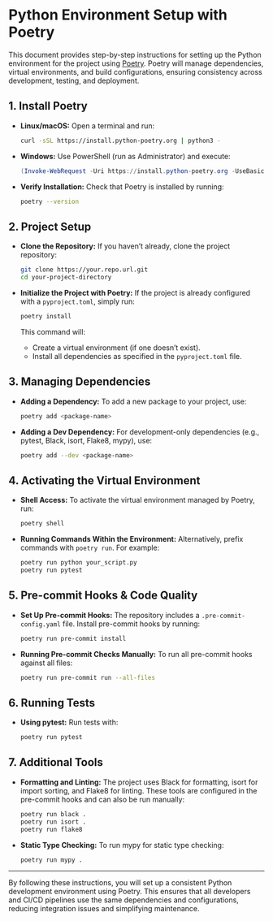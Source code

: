 # Python Environment Setup with Poetry

This document provides step-by-step instructions for setting up the Python environment for the project using [Poetry](https://python-poetry.org/). Poetry will manage dependencies, virtual environments, and build configurations, ensuring consistency across development, testing, and deployment.

## 1. Install Poetry

- **Linux/macOS:**
  Open a terminal and run:
  ```bash
  curl -sSL https://install.python-poetry.org | python3 -
  ```
- **Windows:**
  Use PowerShell (run as Administrator) and execute:
  ```powershell
  (Invoke-WebRequest -Uri https://install.python-poetry.org -UseBasicParsing).Content | python -
  ```
- **Verify Installation:**
  Check that Poetry is installed by running:
  ```bash
  poetry --version
  ```

## 2. Project Setup

- **Clone the Repository:**
  If you haven’t already, clone the project repository:
  ```bash
  git clone https://your.repo.url.git
  cd your-project-directory
  ```

- **Initialize the Project with Poetry:**
  If the project is already configured with a `pyproject.toml`, simply run:
  ```bash
  poetry install
  ```
  This command will:
  - Create a virtual environment (if one doesn’t exist).
  - Install all dependencies as specified in the `pyproject.toml` file.

## 3. Managing Dependencies

- **Adding a Dependency:**
  To add a new package to your project, use:
  ```bash
  poetry add <package-name>
  ```
- **Adding a Dev Dependency:**
  For development-only dependencies (e.g., pytest, Black, isort, Flake8, mypy), use:
  ```bash
  poetry add --dev <package-name>
  ```

## 4. Activating the Virtual Environment

- **Shell Access:**
  To activate the virtual environment managed by Poetry, run:
  ```bash
  poetry shell
  ```
- **Running Commands Within the Environment:**
  Alternatively, prefix commands with `poetry run`. For example:
  ```bash
  poetry run python your_script.py
  poetry run pytest
  ```

## 5. Pre-commit Hooks & Code Quality

- **Set Up Pre-commit Hooks:**
  The repository includes a `.pre-commit-config.yaml` file. Install pre-commit hooks by running:
  ```bash
  poetry run pre-commit install
  ```
- **Running Pre-commit Checks Manually:**
  To run all pre-commit hooks against all files:
  ```bash
  poetry run pre-commit run --all-files
  ```

## 6. Running Tests

- **Using pytest:**
  Run tests with:
  ```bash
  poetry run pytest
  ```

## 7. Additional Tools

- **Formatting and Linting:**
  The project uses Black for formatting, isort for import sorting, and Flake8 for linting. These tools are configured in the pre-commit hooks and can also be run manually:
  ```bash
  poetry run black .
  poetry run isort .
  poetry run flake8
  ```
- **Static Type Checking:**
  To run mypy for static type checking:
  ```bash
  poetry run mypy .
  ```

---

By following these instructions, you will set up a consistent Python development environment using Poetry. This ensures that all developers and CI/CD pipelines use the same dependencies and configurations, reducing integration issues and simplifying maintenance.
